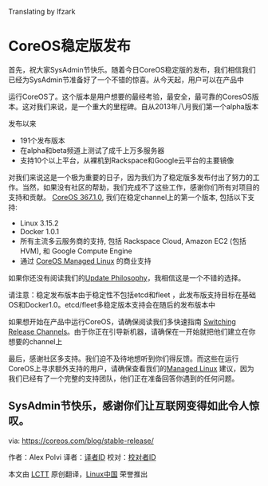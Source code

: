 Translating by lfzark


CoreOS稳定版发布
================================================================================
首先，祝大家SysAdmin节快乐。随着今日CoreOS稳定版的发布，我们相信我们已经为SysAdmin节准备好了一个不错的惊喜。从今天起，用户可以在产品中

运行CoreOS了。这个版本是用户想要的最经考验，最安全，最可靠的CoresOS版本。这对我们来说，是一个重大的里程碑。自从2013年八月我们第一个alpha版本


发布以来

- 191个发布版本
- 在alpha和beta频道上测试了成千上万多服务器
- 支持10个以上平台，从裸机到Rackspace和Google云平台的主要镜像


对我们来说这是一个极为重要的日子，因为我们为了稳定版多发布付出了努力的工作。当然，如果没有社区的帮助，我们完成不了这些工作，感谢你们所有对项目的支持和贡献。
[CoreOS 367.1.0][2], 我们在稳定channel上的第一个版本, 包括以下支持:

- Linux 3.15.2
- Docker 1.0.1
- 所有主流多云服务商的支持, 包括 Rackspace Cloud, Amazon EC2 (包括 HVM), 和 Google Compute Engine
- 通过 [CoreOS Managed Linux][3] 的商业支持 

如果你还没有阅读我们的[Update Philosophy][4]，我相信这是一个不错的选择。

请注意：稳定发布版本由于稳定性不包括etcd和fleet ，此发布版支持目标在基础OS和Docker1.0。etcd/fleet多稳定版本支持会在随后的发布版本中

如果想开始在产品中运行CoreOS，请确保阅读我们多快速指南  [Switching Release Channels][5]。由于你正在引导新机器，请确保在一开始就把他们建立在你想要的channel上


最后，感谢社区多支持。我们迫不及待地想听到你们得反馈。而这些在运行CoreOS上寻求额外支持的用户，请确保查看我们的[Managed Linux][6] 建议，因为我们已经有了一个完整的支持团队，他们正在准备回答你遇到的任何问题。

SysAdmin节快乐，感谢你们让互联网变得如此令人惊叹。
--------------------------------------------------------------------------------

via: https://coreos.com/blog/stable-release/

作者：Alex Polvi
译者：[译者ID](https://github.com/译者ID)
校对：[校对者ID](https://github.com/校对者ID)

本文由 [LCTT](https://github.com/LCTT/TranslateProject) 原创翻译，[Linux中国](http://linux.cn/) 荣誉推出

[1]:http://sysadminday.com/
[2]:https://coreos.com/releases/#367.1.0
[3]:https://coreos.com/products/managed-linux/
[4]:https://coreos.com/using-coreos/updates/
[5]:https://coreos.com/docs/cluster-management/setup/switching-channels/
[6]:https://coreos.com/products/managed-linux/
